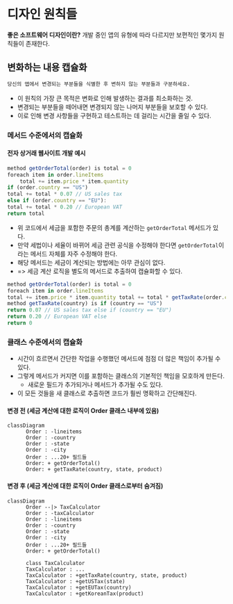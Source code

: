 # 디자인 원칙들

**좋은 소프트웨어 디자인이란?**
개발 중인 앱의 유형에 따라 다르지만 보편적인 몇가지 원칙들이 존재한다.

## 변화하는 내용 캡슐화

```md
당신의 앱에서 변경되는 부분들을 식별한 후 변하지 않는 부분들과 구분하세요.
```

- 이 원칙의 가장 큰 목적은 변화로 인해 발생하는 결과를 최소화하는 것.
- 변경되는 부분들을 떼어내면 변경되지 않는 나머지 부분들을 보호할 수 있다.
- 이로 인해 변경 사항들을 구현하고 테스트하는 데 걸리는 시간을 줄일 수 있다.

### 메서드 수준에서의 캡슐화

#### 전자 상거래 웹사이트 개발 예시

```javascript
method getOrderTotal(order) is total = 0
foreach item in order.lineItems
    total += item.price * item.quantity
if (order.country == "US")
total += total * 0.07 // US sales tax
else if (order.country == "EU"):
total += total * 0.20 // European VAT
return total
```

- 위 코드에서 세금을 포함한 주문의 총계를 계산하는 `getOrderTotal` 메서드가 있다.
- 만약 세법이나 세율이 바뀌어 세금 관련 공식을 수정해야 한다면 `getOrderTotal`이라는 메서드 자체를 자주 수정해야 한다.
- 해당 메서드는 세금이 계산되는 방법에는 아무 관심이 없다.
- => 세금 계산 로직을 별도의 메서드로 추출하여 캡슐화할 수 있다.

```javascript
method getOrderTotal(order) is total = 0
foreach item in order.lineItems
total += item.price * item.quantity total += total * getTaxRate(order.country) return total
method getTaxRate(country) is if (country == "US")
return 0.07 // US sales tax else if (country == "EU")
return 0.20 // European VAT else
return 0
```

### 클래스 수준에서의 캡슐화

- 시간이 흐르면서 간단한 작업을 수행했던 메서드에 점점 더 많은 책임이 추가될 수 있다.
- 그렇게 메서드가 커지면 이를 포함하는 클래스의 기본적인 책임을 모호하게 만든다.
  - 새로운 필드가 추가되거나 메서드가 추가될 수도 있다.
- 이 모든 것들을 새 클래스로 추출하면 코드가 훨씬 명확하고 간단해진다.

#### 변경 전 (세금 계산에 대한 로직이 Order 클래스 내부에 있음)

```mermaid
classDiagram
      Order : -lineitems
      Order : -country
      Order : -state
      Order : -city
      Order : ...20+ 필드들
      Order: + getOrderTotal()
      Order: + getTaxRate(country, state, product)
```

#### 변경 후 (세금 계산에 대한 로직이 Order 클래스로부터 숨겨짐)

```mermaid
classDiagram
      Order --|> TaxCalculator
      Order : -taxCalculator
      Order : -lineitems
      Order : -country
      Order : -state
      Order : -city
      Order : ...20+ 필드들
      Order: + getOrderTotal()

      class TaxCalculator
      TaxCalculator : ...
      TaxCalculator : +getTaxRate(country, state, product)
      TaxCalculator : +getUSTax(state)
      TaxCalculator : +getEUTax(country)
      TaxCalculator : +getKoreanTax(product)
```
